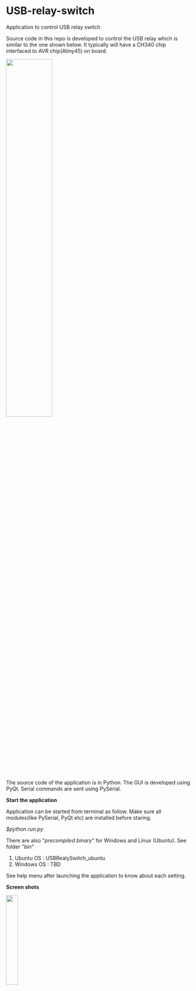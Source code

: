 # USB-relay-switch
Application to control USB relay switch

Source code in this repo is developed to control the USB relay which is similar to the one shown below. It typically will have a CH340 chip interfaced to AVR chip(Atiny45) on board.

<img src="https://user-images.githubusercontent.com/11489701/210126546-ae964475-808c-465e-a16a-71d094b85e71.jpg" width=50% height=50%>

The source code of the application is in Python. The GUI is developed using PyQt. Serial commands are sent using PySerial.

**Start the application**

Application can be started from terminal as follow. Make sure all modules(like PySerial, PyQt etc) are installed before staring.

*$python run.py*

There are also "*precompiled binary*" for Windows and Linux (Ubuntu). See folder "*bin*"
1. Ubuntu OS  : USBRealySwitch_ubuntu
2. Windows OS : TBD

See help menu after launching the application to know about each setting. 


**Screen shots**

<img src="https://user-images.githubusercontent.com/11489701/210126892-dd253afa-3bcd-4583-b20d-2e2b9293b16f.png" width=25% height=25%>



 
